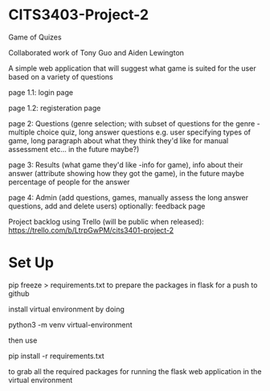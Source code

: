 # CITS3403-Project-2
Game of Quizes

Collaborated work of Tony Guo and Aiden Lewington

A simple web application that will suggest what game is suited for the user based on a variety of questions

page 1.1: login page 

page 1.2: registeration page

page 2: Questions (genre selection; with subset of questions for the genre - multiple choice quiz, long answer questions e.g. user specifying types of game, long paragraph about what they think they'd like for manual assessment etc... in the future maybe?)

page 3: Results (what game they'd like -info for game), info about their answer (attribute showing how they got the game), in the future maybe percentage of people for the answer

page 4: Admin (add questions, games, manually assess the long answer questions, add and delete users) 
optionally: feedback page

Project backlog using Trello (will be public when released): https://trello.com/b/LtrpGwPM/cits3401-project-2


# Set Up
pip freeze > requirements.txt 
to prepare the packages in flask for a push to github

install virtual environment by doing 

python3 -m venv virtual-environment 

then use 

pip install -r requirements.txt 

to grab all the required packages for running the flask web application in the virtual environment





